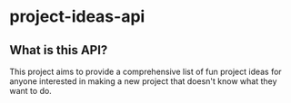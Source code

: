 # project-ideas-api

## What is this API?

This project aims to provide a comprehensive list of fun project ideas for
anyone interested in making a new project that doesn't know what they want to do.
